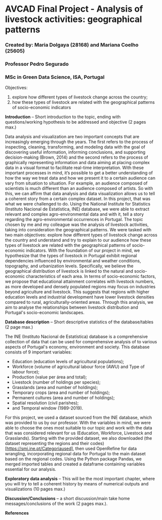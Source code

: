 # AVCAD Final Project - Analysis of livestock activities: geographical patterns
### Created by: Maria Dolgaya (28168) and Mariana Coelho (25605)
### Professor Pedro Segurado
### MSc in Green Data Science, ISA, Portugal

Objectives: 
1) explore how different types of livestock change across the country;
2) how these types of livestock are related with the geographical patterns of socio-economic indicators

**Introduction** – Short introduction to the topic, ending with questions/working hypothesis to be addressed and objective (2 pages max.)

Data analysis and visualization are two important concepts that are increasingly emerging through the years. The first refers to the process of inspecting, cleaning, transforming, and modeling data with the goal of discovering useful information, informing conclusions, and supporting decision-making (Brown, 2014) and the second refers to the process of graphically representing information and data aiming at placing complex data in a visual format to facilitate real-time interpretation. 
With these important processes in mind, it’s possible to get a better understanding of how the way we treat data and how we present it to a certain audience can vary from situation to situation.  For example, an audience composed of scientists is much different than an audience composed of artists. So with this, we can affirm that data analysis and data visualization allows us to tell a coherent story from a certain complex dataset. In this project, that was what we were challenged to do.
Using the National Institute for Statistics (Instituto Nacional de Estatística, INE) database, we were able to extract relevant and complex agro-environmental data and with it, tell a story regarding the agro-environmental occurrences in Portugal.
The topic chosen by me and my colleague was the analysis of livestock activities, taking into consideration the geographical patterns. We were tasked with two main objectives: explore how different types of livestock change across the country and understand and try to explain to our audience how these types of livestock are related with the geographical patterns of socio-economic indicators.
With the foundation of our project in mind, we hypothesize that the types of livestock in Portugal exhibit regional dependencies influenced by environmental and weather conditions, topography, and urbanization levels. Specifically, we believe the geographical distribution of livestock is linked to the natural and socio-economic characteristics of each area. In terms of socio-economic factors, we propose that educational attainment correlates with livestock numbers, as more developed and densely populated regions may focus on industries beyond agriculture and livestock. This suggests that regions with higher education levels and industrial development have lower livestock densities compared to rural, agriculturally-oriented areas. Through this analysis, we aim to analyse the relationships between livestock distribution and Portugal's socio-economic landscapes.

**Database description** – Short descriptive statistics of the database/tables (2 page max.)

The INE (Instituto Nacional de Estatística) database is a comprehensive collection of data that can be used for comprehensive analysis of to various aspects of Portugal's economy, environment and society.
This database consists of 9 important variables: 
- Education (education levels of agricultural populations);
- Workforce (volume of agricultural labour force (AWU) and Type of labour force);
- Production (value per área and total);
- Livestock (number of holdings per species);
- Grasslands (area and number of holdings);
- Temporary crops (area and number of holdings);
- Permanent cultures (area and number of holdings); 
- Spatial resolution (civil parishes);
- and Temporal window (1989-2019).

For this project, we used a dataset sourced from the INE database, which was provided to us by our professor. With the variables in mind, we were able to choose the ones most suitable to our topic and work with the data that was considered relevant for us (Education, Workforce, Livestock and Grasslands). Starting with the provided dataset, we also downloaded (the dataset representing the regions and their codes)[https://smi.ine.pt/Categoriaused], then used OpenRefine for data wrangling, incorporating regional data for Portugal to the main dataset based on the regional codes. Using the Python package Pandas, we merged imported tables and created a dataframe containing variables essential for our analysis. 

**Exploratory data analysis** – This will be the most important chapter, where you will try to tell a coherent history by means of numerical outputs and visualizations (10 pages max.)

**Discussion/Conclusions** – a short discussion/main take home messages/conclusions of the work (2 pages max.).

**References**
